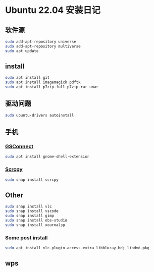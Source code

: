 # Ubuntu 22.04 安装日记

## 软件源

```bash
sudo add-apt-repository universe
sudo add-apt-repository multiverse
sudo apt update
```

## install
```bash
sudo apt install git
sudo apt install imagemagick pdftk
sudo apt install p7zip-full p7zip-rar unar
```

## 驱动问题
```bash
sudo ubuntu-drivers autoinstall
```
## 手机

### [GSConnect](https://www.omgubuntu.co.uk/2018/11/connect-android-ubuntu-gsconnect)
```bash
sudo apt install gnome-shell-extension
```

### [Scrcpy](https://github.com/Genymobile/scrcpy)
```bash
sudo snap install scrcpy
```


## Other 

```bash
sudo snap install vlc
sudo snap install vscode
sudo snap install gimp
sudo snap install obs-studio
sudo snap install xournalpp
```

### Some post install
```bash
sudo apt install vlc-plugin-access-extra libbluray-bdj libdvd-pkg
```

## wps
